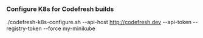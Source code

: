 ### Configure K8s for Codefresh builds

./codefresh-k8s-configure.sh --api-host http://codefresh.dev --api-token <my-api-token> --registry-token <my-registry-token> --force my-minikube

